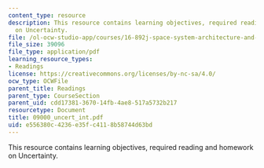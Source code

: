 ```yaml
---
content_type: resource
description: This resource contains learning objectives, required reading and homework
  on Uncertainty.
file: /ol-ocw-studio-app/courses/16-892j-space-system-architecture-and-design-fall-2004/e556380c4236e35fc4118b58744d63bd_09000_uncert_int.pdf
file_size: 39096
file_type: application/pdf
learning_resource_types:
- Readings
license: https://creativecommons.org/licenses/by-nc-sa/4.0/
ocw_type: OCWFile
parent_title: Readings
parent_type: CourseSection
parent_uid: cdd17381-3670-14fb-4ae8-517a5732b217
resourcetype: Document
title: 09000_uncert_int.pdf
uid: e556380c-4236-e35f-c411-8b58744d63bd
---
```

This resource contains learning objectives, required reading and homework on Uncertainty.